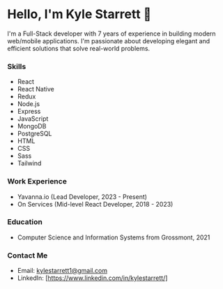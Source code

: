 # Hello, I'm Kyle Starrett 👋
I'm a Full-Stack developer with 7 years of experience in building modern web/mobile applications. I'm passionate about developing elegant and efficient solutions that solve real-world problems.

### Skills
  - React
  - React Native
  - Redux
  - Node.js
  - Express
  - JavaScript
  - MongoDB
  - PostgreSQL
  - HTML
  - CSS
  - Sass
  - Tailwind

### Work Experience
  - Yavanna.io (Lead Developer, 2023 - Present)
  - On Services (Mid-level React Developer, 2018 - 2023)
### Education
  - Computer Science and Information Systems from Grossmont, 2021
### Contact Me
  - Email: kylestarrett1@gmail.com
  - LinkedIn: [https://www.linkedin.com/in/kylestarrett/]
